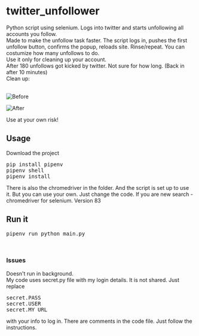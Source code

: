 <h1>twitter_unfollower</h1>
Python script using selenium. Logs into twitter and starts unfollowing all accounts you follow.
<br>Made to make the unfollow task faster.
The script logs in, pushes the first unfollow button, confirms the popup, reloads site. Rinse/repeat.
You can costumize how many unfollows to do.
<br>
Use it only for cleaning up your account.<br>
After 180 unfollows got kicked by twitter. Not sure for how long. (Back in after 10 minutes)
<br>
Clean up:<br><br>

![Before](https://i.imgur.com/8p051HB.png)

![After](https://i.imgur.com/t2UQG8y.png)

Use at your own risk!
<br>
<h2>Usage</h2>
Download the project
<br><pre>
pip install pipenv
pipenv shell
pipenv install
</pre>
There is also the chromedriver in the folder. And the script is set up to use it. But you can use your own. Just change the code. If you are new search - chromedriver for selenium. 
Version 83
<br>
<h2>Run it</h2>
<pre>
pipenv run python main.py
</pre>
<br>
<h3>Issues</h3>
Doesn't run in background.<br>
My code uses secret.py file with my login details. It is not shared. Just replace 
<pre>
secret.PASS
secret.USER
secret.MY_URL
</pre>
with your info to log in.
There are comments in the code file. Just follow the instructions.
